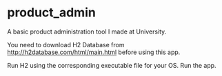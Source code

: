 # product_admin
A basic product administration tool I made at University.

You need to download H2 Database from http://h2database.com/html/main.html before using this app.

Run H2 using the corresponding executable file for your OS.
Run the app.

